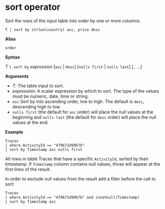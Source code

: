 # sort operator 

Sort the rows of the input table into order by one or more columns.

    T | sort by strlen(country) asc, price desc

**Alias**

`order`

**Syntax**

*T* `| sort by` *expression* [`asc` | `desc`] [`nulls first` | `nulls last`] [`,` ...]

**Arguments**

* *T*: The table input to sort.
* *expression*: A scalar expression by which to sort. The type of the values must be numeric, date, time or string.
* `asc` Sort by into ascending order, low to high. The default is `desc`, descending high to low.
* `nulls first` (the default for `asc` order) will place the null values at the beginning and `nulls last` (the default for `desc` order) will place the null values at the end.

**Example**

```kusto
Traces
| where ActivityId == "479671d99b7b"
| sort by Timestamp asc nulls first
```

All rows in table Traces that have a specific `ActivityId`, sorted by their timestamp. If `Timestamp` column contains null values, those will appear at the first lines of the result.

In order to exclude null values from the result add a filter before the call to sort:

```kusto
Traces
| where ActivityId == "479671d99b7b" and isnotnull(Timestamp)
| sort by Timestamp asc
```


